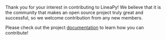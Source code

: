 Thank you for your interest in contributing to LineaPy! We believe that it is the community that makes an open source project truly great and successful, so we welcome contribution from any new members.

Please check out the project [documentation](https://docs.lineapy.org/en/lin-716-reorg-rtd-contents/guides/contribute/index.html) to learn how you can contribute!
